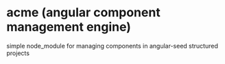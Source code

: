 acme (angular component management engine)
===================

simple node_module for managing components in angular-seed structured projects
